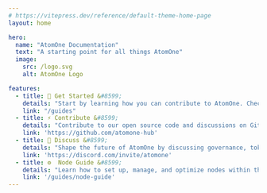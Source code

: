 ```yaml
---
# https://vitepress.dev/reference/default-theme-home-page
layout: home

hero:
  name: "AtomOne Documentation"
  text: "A starting point for all things AtomOne"
  image:
    src: /logo.svg
    alt: AtomOne Logo

features:
  - title: 🔨 Get Started &#8599;
    details: "Start by learning how you can contribute to AtomOne. Check out this simple guide on how to begin building with AtomOne."
    link: "/guides"
  - title: ⚡ Contribute &#8599;
    details: "Contribute to our open source code and discussions on GitHub where we discuss dozens of issues."
    link: 'https://github.com/atomone-hub'
  - title: 💬 Discuss &#8599;
    details: "Shape the future of AtomOne by discussing governance, token mechanics, chain security, and anything you desire."
    link: 'https://discord.com/invite/atomone'
  - title: ⚙️  Node Guide &#8599;
    details: "Learn how to set up, manage, and optimize nodes within the AtomOne network."
    link: '/guides/node-guide'
---
```


